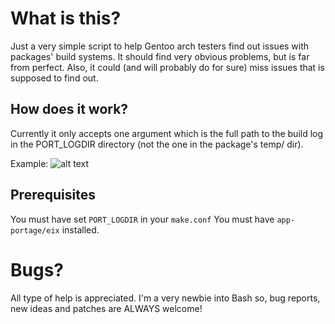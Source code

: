 What is this?
=============
Just a very simple script to help Gentoo arch testers find out issues with packages' build systems.
It should find very obvious problems, but is far from perfect. Also, it could (and will probably do for sure) miss issues that is supposed to find out.

How does it work?
-----------------
Currently it only accepts one argument which is the full path to the build log in the PORT_LOGDIR directory (not the one in the package's temp/ dir).

Example:
![alt text](http://i.politeia.in/di-SQZL.png "blatt in action")


Prerequisites
-------------
You must have set `PORT_LOGDIR` in your `make.conf`
You must have `app-portage/eix` installed.

Bugs?
=====
All type of help is appreciated.
I'm a very newbie into Bash so, bug reports, new ideas and patches are ALWAYS welcome!

